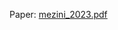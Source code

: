 Paper: [mezini_2023.pdf](https://github.com/lmezini/subhalo_properties/blob/4de8ad6fd86885c1b1aea8ba00066b78c96376e2/mezini_2023.pdf)
